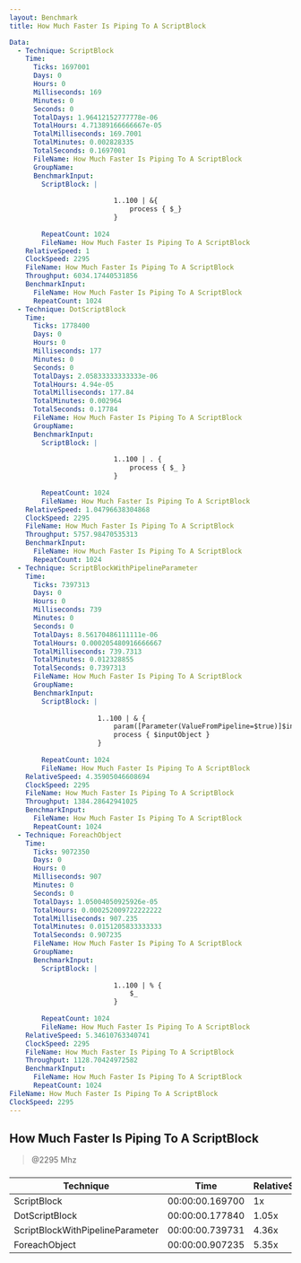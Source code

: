 ```yaml
---
layout: Benchmark
title: How Much Faster Is Piping To A ScriptBlock

Data: 
  - Technique: ScriptBlock
    Time: 
      Ticks: 1697001
      Days: 0
      Hours: 0
      Milliseconds: 169
      Minutes: 0
      Seconds: 0
      TotalDays: 1.96412152777778e-06
      TotalHours: 4.71389166666667e-05
      TotalMilliseconds: 169.7001
      TotalMinutes: 0.002828335
      TotalSeconds: 0.1697001
      FileName: How Much Faster Is Piping To A ScriptBlock
      GroupName: 
      BenchmarkInput: 
        ScriptBlock: |
          
                          1..100 | &{
                              process { $_}
                          }
                      
        RepeatCount: 1024
        FileName: How Much Faster Is Piping To A ScriptBlock
    RelativeSpeed: 1
    ClockSpeed: 2295
    FileName: How Much Faster Is Piping To A ScriptBlock
    Throughput: 6034.17440531856
    BenchmarkInput: 
      FileName: How Much Faster Is Piping To A ScriptBlock
      RepeatCount: 1024
  - Technique: DotScriptBlock
    Time: 
      Ticks: 1778400
      Days: 0
      Hours: 0
      Milliseconds: 177
      Minutes: 0
      Seconds: 0
      TotalDays: 2.05833333333333e-06
      TotalHours: 4.94e-05
      TotalMilliseconds: 177.84
      TotalMinutes: 0.002964
      TotalSeconds: 0.17784
      FileName: How Much Faster Is Piping To A ScriptBlock
      GroupName: 
      BenchmarkInput: 
        ScriptBlock: |
          
                          1..100 | . {
                              process { $_ } 
                          }
                      
        RepeatCount: 1024
        FileName: How Much Faster Is Piping To A ScriptBlock
    RelativeSpeed: 1.04796638304868
    ClockSpeed: 2295
    FileName: How Much Faster Is Piping To A ScriptBlock
    Throughput: 5757.98470535313
    BenchmarkInput: 
      FileName: How Much Faster Is Piping To A ScriptBlock
      RepeatCount: 1024
  - Technique: ScriptBlockWithPipelineParameter
    Time: 
      Ticks: 7397313
      Days: 0
      Hours: 0
      Milliseconds: 739
      Minutes: 0
      Seconds: 0
      TotalDays: 8.56170486111111e-06
      TotalHours: 0.000205480916666667
      TotalMilliseconds: 739.7313
      TotalMinutes: 0.012328855
      TotalSeconds: 0.7397313
      FileName: How Much Faster Is Piping To A ScriptBlock
      GroupName: 
      BenchmarkInput: 
        ScriptBlock: |
          
                      1..100 | & {
                          param([Parameter(ValueFromPipeline=$true)]$inputobject)
                          process { $inputObject } 
                      }
                      
        RepeatCount: 1024
        FileName: How Much Faster Is Piping To A ScriptBlock
    RelativeSpeed: 4.35905046608694
    ClockSpeed: 2295
    FileName: How Much Faster Is Piping To A ScriptBlock
    Throughput: 1384.28642941025
    BenchmarkInput: 
      FileName: How Much Faster Is Piping To A ScriptBlock
      RepeatCount: 1024
  - Technique: ForeachObject
    Time: 
      Ticks: 9072350
      Days: 0
      Hours: 0
      Milliseconds: 907
      Minutes: 0
      Seconds: 0
      TotalDays: 1.05004050925926e-05
      TotalHours: 0.000252009722222222
      TotalMilliseconds: 907.235
      TotalMinutes: 0.0151205833333333
      TotalSeconds: 0.907235
      FileName: How Much Faster Is Piping To A ScriptBlock
      GroupName: 
      BenchmarkInput: 
        ScriptBlock: |
          
                          1..100 | % {
                              $_
                          }            
                      
        RepeatCount: 1024
        FileName: How Much Faster Is Piping To A ScriptBlock
    RelativeSpeed: 5.34610763340741
    ClockSpeed: 2295
    FileName: How Much Faster Is Piping To A ScriptBlock
    Throughput: 1128.70424972582
    BenchmarkInput: 
      FileName: How Much Faster Is Piping To A ScriptBlock
      RepeatCount: 1024
FileName: How Much Faster Is Piping To A ScriptBlock
ClockSpeed: 2295
---
```

How Much Faster Is Piping To A ScriptBlock
------------------------------------------
> @2295 Mhz


### 


|Technique                       |Time           |RelativeSpeed|Throughput|
|--------------------------------|---------------|-------------|----------|
|ScriptBlock                     |00:00:00.169700|1x           |6034.17/s |
|DotScriptBlock                  |00:00:00.177840|1.05x        |5757.98/s |
|ScriptBlockWithPipelineParameter|00:00:00.739731|4.36x        |1384.29/s |
|ForeachObject                   |00:00:00.907235|5.35x        |1128.7/s  |
